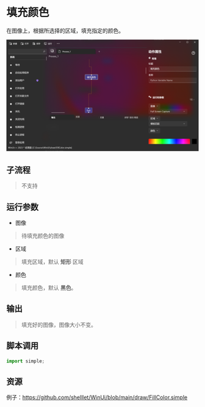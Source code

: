 # 填充颜色
在图像上，根据所选择的区域，填充指定的颜色。

![FillColor](./images/02.png ':size=90%')

## 子流程
> 不支持


## 运行参数

* 图像
> 待填充颜色的图像

* 区域
> 填充区域，默认 **矩形** 区域

* 颜色
> 填充颜色，默认 **黑色**。

## 输出

> 填充好的图像，图像大小不变。    


## 脚本调用

```python
import simple;

```

## 资源

例子：https://github.com/shelllet/WinUi/blob/main/draw/FillColor.simple
